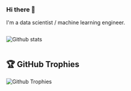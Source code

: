 ### Hi there 👋

I'm a data scientist / machine learning engineer.

<div align="center" style="display:flex;justify-content:space-between;align:center;"> 

![Github stats](https://github-readme-stats.vercel.app/api?username=kalimamzad&theme=tokyonight&show_icons=true&count_private=true)

</div>

## 🏆 GitHub Trophies
![Github Trophies](https://github-profile-trophy.vercel.app/?username=raihankhan-rk&theme=radical&no-frame=true&no-bg=false&margin-w=4)

<!--
**KalimAmzad/kalimamzad** is a ✨ _special_ ✨ repository because its `README.md` (this file) appears on your GitHub profile.

Here are some ideas to get you started:

- 🔭 I’m currently working on ...
- 🌱 I’m currently learning ...
- 👯 I’m looking to collaborate on ...
- 🤔 I’m looking for help with ...
- 💬 Ask me about ...
- 📫 How to reach me: ...
- 😄 Pronouns: ...
- ⚡ Fun fact: ...
-->
